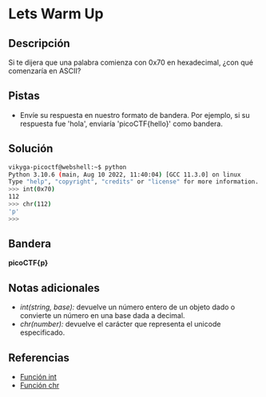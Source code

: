 # Lets Warm Up

## Descripción
Si te dijera que una palabra comienza con 0x70 en hexadecimal, ¿con qué comenzaría en ASCII?

## Pistas
* Envíe su respuesta en nuestro formato de bandera. Por ejemplo, si su respuesta fue 'hola', enviaría 'picoCTF{hello}' como bandera.

## Solución
``` bash 
vikyga-picoctf@webshell:~$ python 
Python 3.10.6 (main, Aug 10 2022, 11:40:04) [GCC 11.3.0] on linux
Type "help", "copyright", "credits" or "license" for more information.
>>> int(0x70)
112
>>> chr(112)
'p'
>>> 
```

## Bandera
**picoCTF{p}**

## Notas adicionales
* *int(string, base):* devuelve un número entero de un objeto dado o convierte un número en una base dada a decimal. 
* *chr(number):* devuelve el carácter que representa el unicode especificado.

## Referencias
* [Función int](https://barcelonageeks.com/funcion-int-en-python/)
* [Función chr](https://www.w3schools.com/python/ref_func_chr.asp)

